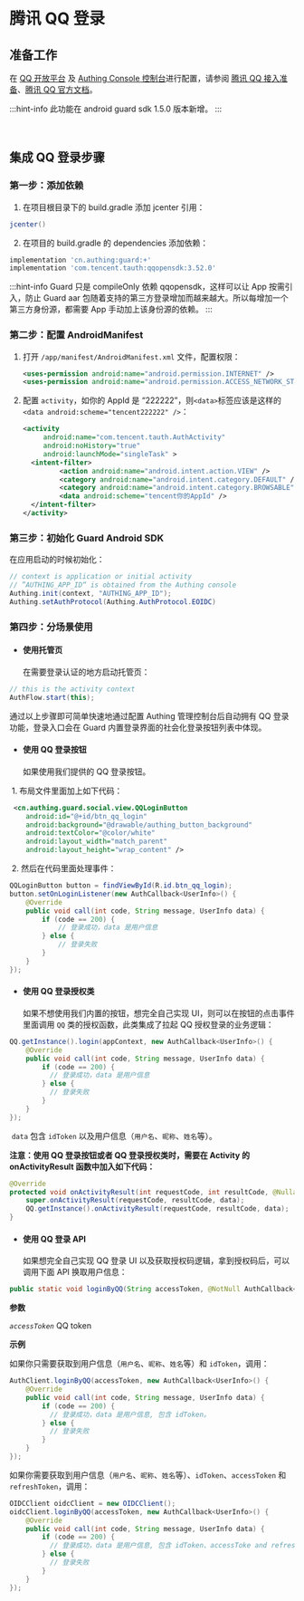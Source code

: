 # 腾讯 QQ 登录

<LastUpdated/>

## 准备工作

在 [QQ 开放平台](https://connect.qq.com/index.html/) 及 [Authing Console 控制台](https://authing.cn/)进行配置，请参阅 [腾讯 QQ 接入准备](../../../guides/connections/social/qq-mobile/README.md)、[腾讯 QQ 官方文档](https://wiki.connect.qq.com/qq%e7%99%bb%e5%bd%95)。

:::hint-info
此功能在 android guard sdk 1.5.0 版本新增。
:::

<br>

## 集成 QQ 登录步骤

### 第一步：添加依赖

1. 在项目根目录下的 build.gradle 添加 jcenter 引用：

```groovy
jcenter() 
```

2. 在项目的 build.gradle 的 dependencies 添加依赖：

```groovy
implementation 'cn.authing:guard:+'
implementation 'com.tencent.tauth:qqopensdk:3.52.0'
```

:::hint-info
Guard 只是 compileOnly 依赖 qqopensdk，这样可以让 App 按需引入，防止 Guard aar 包随着支持的第三方登录增加而越来越大。所以每增加一个第三方身份源，都需要 App 手动加上该身份源的依赖。
:::

### 第二步：配置 AndroidManifest

1. 打开 `/app/manifest/AndroidManifest.xml` 文件，配置权限：

   ```xml
   <uses-permission android:name="android.permission.INTERNET" />
   <uses-permission android:name="android.permission.ACCESS_NETWORK_STATE" />
   ```

2. 配置 `activity`，如你的 AppId 是 “222222”，则`<data>`标签应该是这样的`<data android:scheme="tencent222222" />`：

   ```xml
   <activity
        android:name="com.tencent.tauth.AuthActivity"
        android:noHistory="true"
        android:launchMode="singleTask" >
     <intent-filter>
            <action android:name="android.intent.action.VIEW" />
            <category android:name="android.intent.category.DEFAULT" />
            <category android:name="android.intent.category.BROWSABLE" />
            <data android:scheme="tencent你的AppId" />
     </intent-filter>
   </activity>
   ```

### 第三步：初始化 Guard Android SDK

在应用启动的时候初始化：

```java
// context is application or initial activity
// ”AUTHING_APP_ID“ is obtained from the Authing console
Authing.init(context, "AUTHING_APP_ID");
Authing.setAuthProtocol(Authing.AuthProtocol.EOIDC)
```

### 第四步：分场景使用

- #### 使用托管页
  在需要登录认证的地方启动托管页：
```java
// this is the activity context
AuthFlow.start(this);
```

通过以上步骤即可简单快速地通过配置 Authing 管理控制台后自动拥有 QQ 登录功能，登录入口会在 Guard 内置登录界面的社会化登录按钮列表中体现。

- #### 使用 QQ 登录按钮
    如果使用我们提供的 QQ 登录按钮。

​		1. 布局文件里面加上如下代码：

```xml
 <cn.authing.guard.social.view.QQLoginButton
    android:id="@+id/btn_qq_login"
    android:background="@drawable/authing_button_background"
    android:textColor="@color/white"
    android:layout_width="match_parent"
    android:layout_height="wrap_content" />
```

​		2. 然后在代码里面处理事件：

```java
QQLoginButton button = findViewById(R.id.btn_qq_login);
button.setOnLoginListener(new AuthCallback<UserInfo>() {
    @Override
    public void call(int code, String message, UserInfo data) {
      	if (code == 200) {
        	// 登录成功，data 是用户信息
       	} else {
        	// 登录失败
      	}
    }
});
```

- #### 使用 QQ 登录授权类
  如果不想使用我们内置的按钮，想完全自己实现 UI，则可以在按钮的点击事件里面调用 `QQ` 类的授权函数，此类集成了拉起  QQ 授权登录的业务逻辑：

```java
QQ.getInstance().login(appContext, new AuthCallback<UserInfo>() {
    @Override
    public void call(int code, String message, UserInfo data) {
        if (code == 200) {
          // 登录成功，data 是用户信息
        } else {
          // 登录失败
        }
    }
});
```

​	`data` 包含 `idToken` 以及用户信息（`用户名`、`昵称`、`姓名`等）。

**注意：使用 QQ 登录按钮或者 QQ 登录授权类时，需要在 Activity 的 onActivityResult 函数中加入如下代码：**

```java
@Override
protected void onActivityResult(int requestCode, int resultCode, @Nullable Intent data) {
    super.onActivityResult(requestCode, resultCode, data);
    QQ.getInstance().onActivityResult(requestCode, resultCode, data);
}
```

- #### 使用 QQ 登录 API 

  如果想完全自己实现 QQ 登录 UI 以及获取授权码逻辑，拿到授权码后，可以调用下面 API 换取用户信息：

```java
public static void loginByQQ(String accessToken, @NotNull AuthCallback<UserInfo> callback)
```

**参数**

*`accessToken`* QQ token

**示例**

如果你只需要获取到用户信息（`用户名`、`昵称`、`姓名`等）和 `idToken`，调用：

```java
AuthClient.loginByQQ(accessToken, new AuthCallback<UserInfo>() {
    @Override
    public void call(int code, String message, UserInfo data) {
        if (code == 200) {
          // 登录成功，data 是用户信息, 包含 idToken。
        } else {
          // 登录失败
        }
    }
});
```

如果你需要获取到用户信息（`用户名`、`昵称`、`姓名`等）、`idToken`、`accessToken` 和 `refreshToken`，调用：

```java
OIDCClient oidcClient = new OIDCClient();
oidcClient.loginByQQ(accessToken, new AuthCallback<UserInfo>() {
    @Override
    public void call(int code, String message, UserInfo data) {
        if (code == 200) {
          // 登录成功，data 是用户信息, 包含 idToken、accessToke and refreshToken。
        } else {
          // 登录失败
        }
    }
});
```

